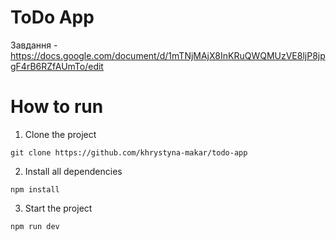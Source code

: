 #  ToDo App
Завдання - https://docs.google.com/document/d/1mTNjMAjX8InKRuQWQMUzVE8ljP8jpgF4rB6RZfAUmTo/edit
# How to run 
1. Clone the project
```
git clone https://github.com/khrystyna-makar/todo-app
```
2. Install all dependencies
```
npm install
```
3. Start the project
```
npm run dev
 ```
